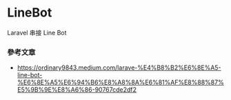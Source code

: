# LineBot
Laravel 串接 Line Bot

### 參考文章
- https://ordinary9843.medium.com/larave-%E4%B8%B2%E6%8E%A5-line-bot-%E6%8E%A5%E6%94%B6%E8%A8%8A%E6%81%AF%E8%88%87%E5%9B%9E%E8%A6%86-90767cde2df2